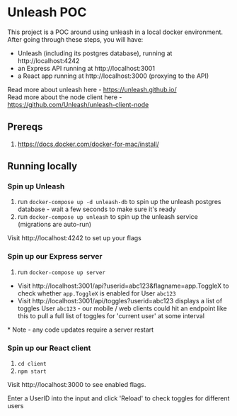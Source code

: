 # Unleash POC

This project is a POC around using unleash in a local docker environment. After
going through these steps, you will have:

- Unleash (including its postgres database), running at http://localhost:4242
- an Express API running at http://localhost:3001
- a React app running at http://localhost:3000 (proxying to the API)

Read more about unleash here - https://unleash.github.io/  
Read more about the node client here - https://github.com/Unleash/unleash-client-node

## Prereqs

1. https://docs.docker.com/docker-for-mac/install/

## Running locally

### Spin up Unleash

1. run `docker-compose up -d unleash-db` to spin up the unleash postgres
   database - wait a few seconds to make sure it's ready
1. run `docker-compose up unleash` to spin up the unleash service (migrations
   are auto-run)

Visit http://localhost:4242 to set up your flags

### Spin up our Express server

1. run `docker-compose up server`

- Visit http://localhost:3001/api?userid=abc123&flagname=app.ToggleX to check
  whether `app.ToggleX` is enabled for User `abc123`
- Visit http://localhost:3001/api/toggles?userid=abc123 displays a list of
  toggles User `abc123` - our mobile / web clients could hit an endpoint like
  this to pull a full list of toggles for 'current user' at some interval

\* Note - any code updates require a server restart

### Spin up our React client

1. `cd client`
1. `npm start`

Visit http://localhost:3000 to see enabled flags.

Enter a UserID into the input and click 'Reload' to check toggles for different
users
